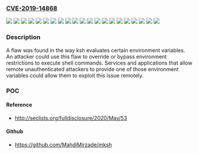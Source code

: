 ### [CVE-2019-14868](https://cve.mitre.org/cgi-bin/cvename.cgi?name=CVE-2019-14868)
![](https://img.shields.io/static/v1?label=Product&message=Red%20Hat%20Enterprise%20Linux%206&color=blue)
![](https://img.shields.io/static/v1?label=Product&message=Red%20Hat%20Enterprise%20Linux%207&color=blue)
![](https://img.shields.io/static/v1?label=Product&message=Red%20Hat%20Enterprise%20Linux%207.2%20Advanced%20Update%20Support&color=blue)
![](https://img.shields.io/static/v1?label=Product&message=Red%20Hat%20Enterprise%20Linux%207.3%20Advanced%20Update%20Support&color=blue)
![](https://img.shields.io/static/v1?label=Product&message=Red%20Hat%20Enterprise%20Linux%207.4%20Advanced%20Update%20Support&color=blue)
![](https://img.shields.io/static/v1?label=Product&message=Red%20Hat%20Enterprise%20Linux%207.4%20Telco%20Extended%20Update%20Support&color=blue)
![](https://img.shields.io/static/v1?label=Product&message=Red%20Hat%20Enterprise%20Linux%207.4%20Update%20Services%20for%20SAP%20Solutions&color=blue)
![](https://img.shields.io/static/v1?label=Product&message=Red%20Hat%20Enterprise%20Linux%207.5%20Extended%20Update%20Support&color=blue)
![](https://img.shields.io/static/v1?label=Product&message=Red%20Hat%20Enterprise%20Linux%207.6%20Extended%20Update%20Support&color=blue)
![](https://img.shields.io/static/v1?label=Product&message=Red%20Hat%20Enterprise%20Linux%208&color=blue)
![](https://img.shields.io/static/v1?label=Product&message=Red%20Hat%20Enterprise%20Linux%208.0%20Update%20Services%20for%20SAP%20Solutions&color=blue)
![](https://img.shields.io/static/v1?label=Version&message=!%200%3A20120801-138.el7_5%20&color=brighgreen)
![](https://img.shields.io/static/v1?label=Version&message=!%200%3A20120801-140.el7_6%20&color=brighgreen)
![](https://img.shields.io/static/v1?label=Version&message=!%200%3A20120801-140.el7_7%20&color=brighgreen)
![](https://img.shields.io/static/v1?label=Version&message=!%200%3A20120801-253.el8_0%20&color=brighgreen)
![](https://img.shields.io/static/v1?label=Version&message=!%200%3A20120801-253.el8_1%20&color=brighgreen)
![](https://img.shields.io/static/v1?label=Version&message=!%200%3A20120801-26.el7_2%20&color=brighgreen)
![](https://img.shields.io/static/v1?label=Version&message=!%200%3A20120801-27.el7_3%20&color=brighgreen)
![](https://img.shields.io/static/v1?label=Version&message=!%200%3A20120801-36.el7_4%20&color=brighgreen)
![](https://img.shields.io/static/v1?label=Version&message=!%200%3A20120801-38.el6_10%20&color=brighgreen)
![](https://img.shields.io/static/v1?label=Vulnerability&message=Improper%20Neutralization%20of%20Special%20Elements%20used%20in%20a%20Command%20('Command%20Injection')&color=brighgreen)

### Description

A flaw was found in the way ksh evaluates certain environment variables. An attacker could use this flaw to override or bypass environment restrictions to execute shell commands. Services and applications that allow remote unauthenticated attackers to provide one of those environment variables could allow them to exploit this issue remotely.

### POC

#### Reference
- http://seclists.org/fulldisclosure/2020/May/53

#### Github
- https://github.com/MahdiMirzade/mksh

